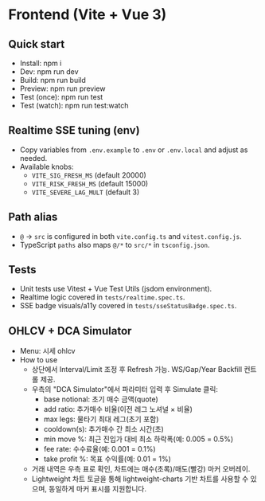 # Frontend (Vite + Vue 3)

## Quick start
- Install: npm i
- Dev: npm run dev
- Build: npm run build
- Preview: npm run preview
- Test (once): npm run test
- Test (watch): npm run test:watch

## Realtime SSE tuning (env)
- Copy variables from `.env.example` to `.env` or `.env.local` and adjust as needed.
- Available knobs:
  - `VITE_SIG_FRESH_MS` (default 20000)
  - `VITE_RISK_FRESH_MS` (default 15000)
  - `VITE_SEVERE_LAG_MULT` (default 3)

## Path alias
- `@` → `src` is configured in both `vite.config.ts` and `vitest.config.js`.
- TypeScript `paths` also maps `@/*` to `src/*` in `tsconfig.json`.

## Tests
- Unit tests use Vitest + Vue Test Utils (jsdom environment).
- Realtime logic covered in `tests/realtime.spec.ts`.
- SSE badge visuals/a11y covered in `tests/sseStatusBadge.spec.ts`.

## OHLCV + DCA Simulator
- Menu: 시세 ohlcv
- How to use
  - 상단에서 Interval/Limit 조정 후 Refresh 가능. WS/Gap/Year Backfill 컨트롤 제공.
  - 우측의 "DCA Simulator"에서 파라미터 입력 후 Simulate 클릭:
    - base notional: 초기 매수 금액(quote)
    - add ratio: 추가매수 비율(이전 레그 노셔널 × 비율)
    - max legs: 물타기 최대 레그(초기 포함)
    - cooldown(s): 추가매수 간 최소 시간(초)
    - min move %: 최근 진입가 대비 최소 하락폭(예: 0.005 = 0.5%)
    - fee rate: 수수료율(예: 0.001 = 0.1%)
    - take profit %: 목표 수익률(예: 0.01 = 1%)
  - 거래 내역은 우측 표로 확인, 차트에는 매수(초록)/매도(빨강) 마커 오버레이.
  - Lightweight 차트 토글을 통해 lightweight-charts 기반 차트를 사용할 수 있으며, 동일하게 마커 표시를 지원합니다.
